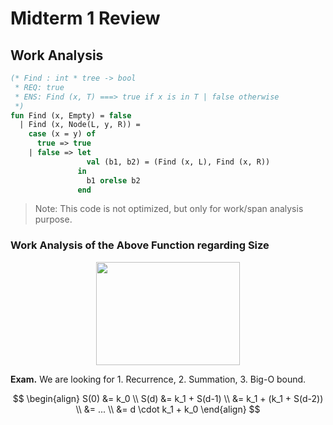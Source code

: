 # Midterm 1 Review

## Work Analysis

```SML
(* Find : int * tree -> bool
 * REQ: true
 * ENS: Find (x, T) ===> true if x is in T | false otherwise
 *)
fun Find (x, Empty) = false
  | Find (x, Node(L, y, R)) =
    case (x = y) of
      true => true
    | false => let
                 val (b1, b2) = (Find (x, L), Find (x, R))
               in
                 b1 orelse b2
               end
```

> Note: This code is not optimized, but only for work/span analysis purpose.

### Work Analysis of the Above Function regarding Size

<p align="center"><img src="https://rawgit.com/SAMFYB/FP-150-Notebook/master/svgs/9c9cb0a05948ad4e9ac278f4a3582153.svg?invert_in_darkmode" align=middle width=230.8185pt height=164.907765pt/></p>

__Exam.__ We are looking for 1. Recurrence, 2. Summation, 3. Big-O bound.

$$ \begin{align}
  S(0) &= k_0 \\
  S(d) &= k_1 + S(d-1) \\
       &= k_1 + (k_1 + S(d-2)) \\
       &= ... \\
       &= d \cdot k_1 + k_0
\end{align} $$

